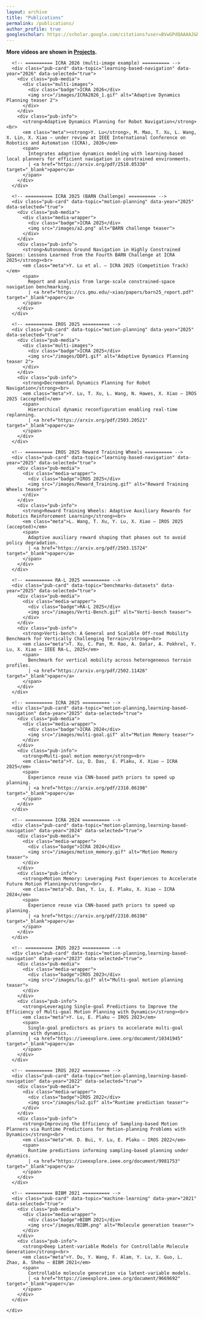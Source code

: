 ```yaml
---
layout: archive
title: "Publications"
permalink: /publications/
author_profile: true
googlescholar: https://scholar.google.com/citations?user=BVwGPdQAAAAJ&hl=en
---
```


**More videos are shown in [Projects](/projects/).**

<html>
<body>

<div class="content-container">
  <div id="pub-container">
    <div id="pub-card-container" class="activated">

      <!-- ========== ICRA 2026 (multi-image example) ========== -->
      <div class="pub-card" data-topic="learning-based-navigation" data-year="2026" data-selected="true">
        <div class="pub-media">
          <div class="multi-images">
            <div class="badge">ICRA 2026</div>
            <img src="/images/ICRA2026_1.gif" alt="Adaptive Dynamics Planning teaser 2">
          </div>
        </div>
        <div class="pub-info">
          <strong>Adaptive Dynamics Planning for Robot Navigation</strong><br>
          <em class="meta"><strong>Y. Lu</strong>, M. Mao, T. Xu, L. Wang, X. Lin, X. Xiao — under review at IEEE International Conference on Robotics and Automation (ICRA), 2026</em>
          <span>
            Integrates adaptive dynamics modeling with learning-based local planners for efficient navigation in constrained environments.
            | <a href="https://arxiv.org/pdf/2510.05330" target="_blank">paper</a>
          </span>
        </div>
      </div>

      <!-- ========== ICRA 2025 (BARN Challenge) ========== -->
      <div class="pub-card" data-topic="motion-planning" data-year="2025" data-selected="true">
        <div class="pub-media">
          <div class="media-wrapper">
            <div class="badge">ICRA 2025</div>
            <img src="/images/a2.png" alt="BARN challenge teaser">
          </div>
        </div>
        <div class="pub-info">
          <strong>Autonomous Ground Navigation in Highly Constrained Spaces: Lessons Learned from the Fourth BARN Challenge at ICRA 2025</strong><br>
          <em class="meta">Y. Lu et al. — ICRA 2025 (Competition Track)</em>
          <span>
            Report and analysis from large-scale constrained-space navigation benchmarking.
            | <a href="https://cs.gmu.edu/~xiao/papers/barn25_report.pdf" target="_blank">paper</a>
          </span>
        </div>
      </div>

      <!-- ========== IROS 2025 ========== -->
      <div class="pub-card" data-topic="motion-planning" data-year="2025" data-selected="true">
        <div class="pub-media">
          <div class="multi-images">
            <div class="badge">ICRA 2025</div>
            <img src="/images/DDP1.gif" alt="Adaptive Dynamics Planning teaser 2">
          </div>
        </div>
        <div class="pub-info">
          <strong>Decremental Dynamics Planning for Robot Navigation</strong><br>
          <em class="meta">Y. Lu, T. Xu, L. Wang, N. Hawes, X. Xiao — IROS 2025 (accepted)</em>
          <span>
            Hierarchical dynamic reconfiguration enabling real-time replanning.
            | <a href="https://arxiv.org/pdf/2503.20521" target="_blank">paper</a>
          </span>
        </div>
      </div>
    
      <!-- ========== IROS 2025 Reward Training Wheels ========== -->
      <div class="pub-card" data-topic="learning-based-navigation" data-year="2025" data-selected="true">
        <div class="pub-media">
          <div class="media-wrapper">
            <div class="badge">IROS 2025</div>
            <img src="/images/Reward_Training.gif" alt="Reward Training Wheels teaser">
          </div>
        </div>
        <div class="pub-info">
          <strong>Reward Training Wheels: Adaptive Auxiliary Rewards for Robotics Reinforcement Learning</strong><br>
          <em class="meta">L. Wang, T. Xu, Y. Lu, X. Xiao — IROS 2025 (accepted)</em>
          <span>
            Adaptive auxiliary reward shaping that phases out to avoid policy degradation.
            | <a href="https://arxiv.org/pdf/2503.15724" target="_blank">paper</a>
          </span>
        </div>
      </div>

      <!-- ========== RA-L 2025 ========== -->
      <div class="pub-card" data-topic="benchmarks-datasets" data-year="2025" data-selected="true">
        <div class="pub-media">
          <div class="media-wrapper">
            <div class="badge">RA-L 2025</div>
            <img src="/images/Verti-Bench.gif" alt="Verti-bench teaser">
          </div>
        </div>
        <div class="pub-info">
          <strong>Verti-bench: A General and Scalable Off-road Mobility Benchmark for Vertically Challenging Terrain</strong><br>
          <em class="meta">T. Xu, C. Pan, M. Rao, A. Datar, A. Pokhrel, Y. Lu, X. Xiao — IEEE RA-L, 2025</em>
          <span>
            Benchmark for vertical mobility across heterogeneous terrain profiles.
            | <a href="https://arxiv.org/pdf/2502.11426" target="_blank">paper</a>
          </span>
        </div>
      </div>

      <!-- ========== ICRA 2025 ========== -->
      <div class="pub-card" data-topic="motion-planning,learning-based-navigation" data-year="2025" data-selected="true">
        <div class="pub-media">
          <div class="media-wrapper">
            <div class="badge">ICRA 2024</div>
            <img src="/images/multi-goal.gif" alt="Motion Memory teaser">
          </div>
        </div>
        <div class="pub-info">
          <strong>Multi-goal motion memory</strong><br>
          <em class="meta">Y. Lu, D. Das,  E. Plaku, X. Xiao — ICRA 2025</em>
          <span>
            Experience reuse via CNN-based path priors to speed up planning.
            | <a href="https://arxiv.org/pdf/2310.06198" target="_blank">paper</a>
          </span>
        </div>
      </div>
    
      <!-- ========== ICRA 2024 ========== -->
      <div class="pub-card" data-topic="motion-planning,learning-based-navigation" data-year="2024" data-selected="true">
        <div class="pub-media">
          <div class="media-wrapper">
            <div class="badge">ICRA 2024</div>
            <img src="/images/motion_memory.gif" alt="Motion Memory teaser">
          </div>
        </div>
        <div class="pub-info">
          <strong>Motion Memory: Leveraging Past Experiences to Accelerate Future Motion Planning</strong><br>
          <em class="meta">D. Das, Y. Lu, E. Plaku, X. Xiao — ICRA 2024</em>
          <span>
            Experience reuse via CNN-based path priors to speed up planning.
            | <a href="https://arxiv.org/pdf/2310.06198" target="_blank">paper</a>
          </span>
        </div>
      </div>

      <!-- ========== IROS 2023 ========== -->
      <div class="pub-card" data-topic="motion-planning,learning-based-navigation" data-year="2023" data-selected="true">
        <div class="pub-media">
          <div class="media-wrapper">
            <div class="badge">IROS 2023</div>
            <img src="/images/lu.gif" alt="Multi-goal motion planning teaser">
          </div>
        </div>
        <div class="pub-info">
          <strong>Leveraging Single-goal Predictions to Improve the Efficiency of Multi-goal Motion Planning with Dynamics</strong><br>
          <em class="meta">Y. Lu, E. Plaku — IROS 2023</em>
          <span>
            Single-goal predictors as priors to accelerate multi-goal planning with dynamics.
            | <a href="https://ieeexplore.ieee.org/document/10341945" target="_blank">paper</a>
          </span>
        </div>
      </div>

      <!-- ========== IROS 2022 ========== -->
      <div class="pub-card" data-topic="motion-planning,learning-based-navigation" data-year="2022" data-selected="true">
        <div class="pub-media">
          <div class="media-wrapper">
            <div class="badge">IROS 2022</div>
            <img src="/images/lu2.gif" alt="Runtime prediction teaser">
          </div>
        </div>
        <div class="pub-info">
          <strong>Improving the Efficiency of Sampling-based Motion Planners via Runtime Predictions for Motion-planning Problems with Dynamics</strong><br>
          <em class="meta">H. D. Bui, Y. Lu, E. Plaku — IROS 2022</em>
          <span>
            Runtime predictions informing sampling-based planning under dynamics.
            | <a href="https://ieeexplore.ieee.org/document/9981753" target="_blank">paper</a>
          </span>
        </div>
      </div>

      <!-- ========== BIBM 2021 ========== -->
      <div class="pub-card" data-topic="machine-learning" data-year="2021" data-selected="true">
        <div class="pub-media">
          <div class="media-wrapper">
            <div class="badge">BIBM 2021</div>
            <img src="/images/BIBM.png" alt="Molecule generation teaser">
          </div>
        </div>
        <div class="pub-info">
          <strong>Deep Latent-variable Models for Controllable Molecule Generation</strong><br>
          <em class="meta">Y. Du, Y. Wang, F. Alam, Y. Lu, X. Guo, L. Zhao, A. Shehu — BIBM 2021</em>
          <span>
            Controllable molecule generation via latent-variable models.
            | <a href="https://ieeexplore.ieee.org/document/9669692" target="_blank">paper</a>
          </span>
        </div>
      </div>

    </div>
  </div>
</div>

<!-- ========== CSS SECTION ========== -->
<style>
#pub-card-container .pub-card {
  display: flex;
  gap: 16px;
  align-items: flex-start;
  padding: 14px 0;
  border-bottom: 1px solid #eee;
}
#pub-card-container .pub-media {
  flex: 0 0 360px;
  max-width: 100%;
}
#pub-card-container .media-wrapper,
.multi-images {
  position: relative;
  width: 100%;
  border-radius: 6px;
  overflow: hidden;
  background: #f7f7f7;
}
/* ✅ Multi-image vertical stack */
.multi-images {
  display: flex;
  flex-direction: column;
  gap: 8px;
  overflow: visible;
  background: none;
}
.multi-images img {
  width: 100%;
  height: auto;
  border-radius: 6px;
  object-fit: contain;
  display: block;
}
#pub-card-container .pub-media .badge,
.multi-images .badge {
  position: absolute;
  top: 10px;
  left: 10px;
  padding: 4px 10px;
  background: #000;
  color: #fff;
  font-size: 0.8rem;
  border-radius: 6px;
  opacity: 0.9;
}
#pub-card-container .pub-info {
  flex: 1 1 auto;
  min-width: 0;
}
#pub-card-container .pub-info strong {
  font-size: 1.02rem;
}
#pub-card-container .meta {
  color: #666;
  font-style: italic;
  margin: 2px 0 6px 0;
  display: block;
}
@media (max-width: 768px) {
  #pub-card-container .pub-card {
    flex-direction: column;
  }
  #pub-card-container .pub-media {
    width: 100%;
    flex: none;
  }
}
</style>

</body>
</html>
